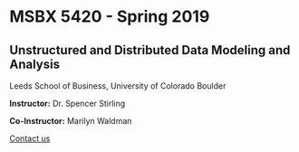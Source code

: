 # MSBX 5420 - Spring 2019

## Unstructured and Distributed Data Modeling and Analysis

Leeds School of Business, University of Colorado Boulder

**Instructor:** Dr. Spencer Stirling

**Co-Instructor:** Marilyn Waldman

[Contact us](https://github.com/sstirlin/MSBX5420Spring2019/blob/master/syllabus/syllabus.md#contact-information)

